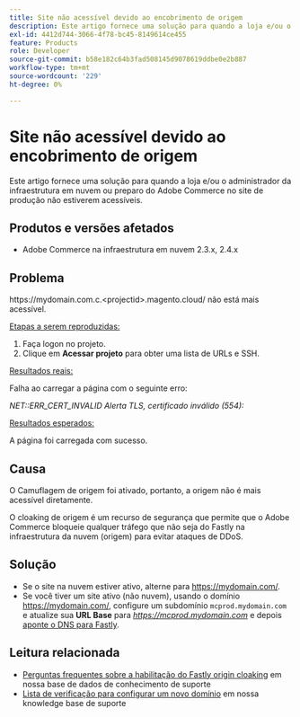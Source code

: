 ```yaml
---
title: Site não acessível devido ao encobrimento de origem
description: Este artigo fornece uma solução para quando a loja e/ou o administrador da infraestrutura em nuvem ou preparo do Adobe Commerce no site de produção não estiverem acessíveis.
exl-id: 4412d744-3066-4f78-bc45-8149614ce455
feature: Products
role: Developer
source-git-commit: b58e182c64b3fad508145d9078619ddbe0e2b887
workflow-type: tm+mt
source-wordcount: '229'
ht-degree: 0%

---
```


# Site não acessível devido ao encobrimento de origem

Este artigo fornece uma solução para quando a loja e/ou o administrador da infraestrutura em nuvem ou preparo do Adobe Commerce no site de produção não estiverem acessíveis.

## Produtos e versões afetados

* Adobe Commerce na infraestrutura em nuvem 2.3.x, 2.4.x

## Problema

https:&#x200B;//mydomain.com.c.&lt;projectid>.magento.cloud/ não está mais acessível.

<u>Etapas a serem reproduzidas:</u>

1. Faça logon no projeto.
1. Clique em **Acessar projeto** para obter uma lista de URLs e SSH.

<u>Resultados reais:</u>

Falha ao carregar a página com o seguinte erro:

*NET::ERR\_CERT\_INVALID* *Alerta TLS, certificado inválido (554):*

<u>Resultados esperados:</u>

A página foi carregada com sucesso.

## Causa

O Camuflagem de origem foi ativado, portanto, a origem não é mais acessível diretamente.

O cloaking de origem é um recurso de segurança que permite que o Adobe Commerce bloqueie qualquer tráfego que não seja do Fastly na infraestrutura da nuvem (origem) para evitar ataques de DDoS.

## Solução

* Se o site na nuvem estiver ativo, alterne para https://mydomain.com/.
* Se você tiver um site ativo (não nuvem), usando o domínio https://mydomain.com/, configure um subdomínio `mcprod.mydomain.com` e atualize sua **URL Base** para *https://mcprod.mydomain.com* e depois [aponte o DNS para Fastly](https://experienceleague.adobe.com/pt-br/docs/commerce-cloud-service/user-guide/cdn/setup-fastly/fastly-configuration#update-dns-configuration-with-development-settings).

## Leitura relacionada

* [Perguntas frequentes sobre a habilitação do Fastly origin cloaking](/help/faq/general/fastly-origin-cloaking-enablement-faq.md) em nossa base de dados de conhecimento de suporte
* [Lista de verificação para configurar um novo domínio](https://experienceleague.adobe.com/pt-br/docs/commerce-knowledge-base/kb/how-to/checklist-for-setting-up-a-new-domain) em nossa knowledge base de suporte
